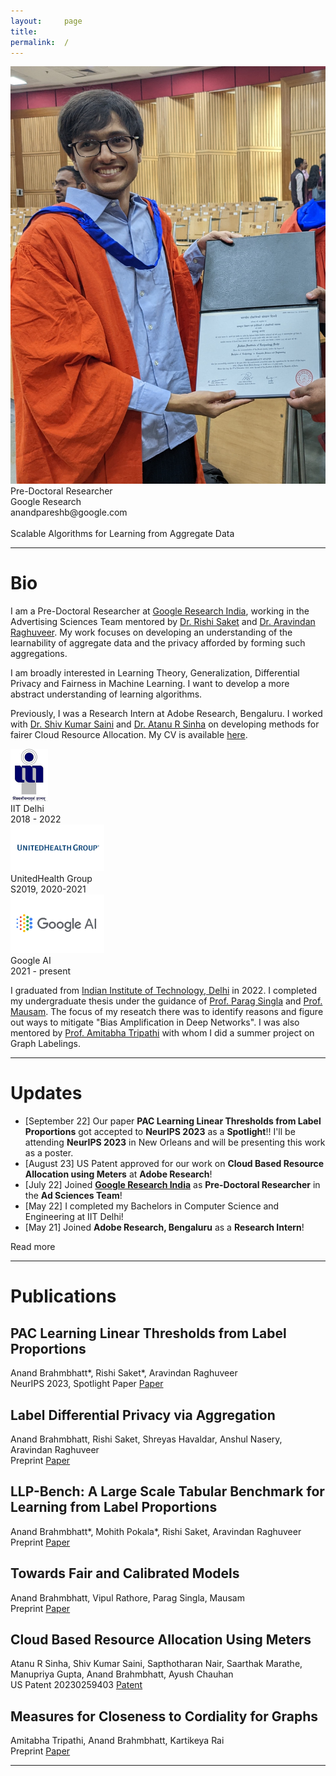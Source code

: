 ```yaml
---
layout:     page
title:
permalink:  /
---
```


<div class="row">
    <div class="col-sm-4 col-xs-8">
        <img src="/img/anand_photo_1.jpg">
    </div>
    <div class="col-sm-6 col-xs-12" style="margin-bottom: 0;">
       Pre-Doctoral Researcher<br>
        Google Research<br>
        anandpareshb@google.com
        <br>
        <br>
        Scalable Algorithms for Learning from Aggregate Data
    </div>
</div>
<hr>


<a name="/bio"></a>
# Bio

I am a Pre-Doctoral Researcher at [Google Research India](https://research.google/locations/india/), working in the Advertising Sciences Team mentored by [Dr. Rishi Saket](https://research.google/people/107857/) and [Dr. Aravindan Raghuveer](https://research.google/people/107631/). My work focuses on developing an understanding of the learnability of aggregate data and the privacy afforded by forming such aggregations.

I am broadly interested in Learning Theory, Generalization, Differential Privacy and Fairness in Machine Learning. I want to develop a more abstract understanding of learning algorithms.

Previously, I was a Research Intern at Adobe Research, Bengaluru. I worked with [Dr. Shiv Kumar Saini](https://research.adobe.com/person/shiv-kumar-saini/) and [Dr. Atanu R Sinha](https://research.adobe.com/person/atanu-sinha/) on developing methods for fairer Cloud Resource Allocation. My CV is available <a href="https://anand.github.io/img/Resume_Improved%20(1).pdf" target="_blank">here</a>.

<div class="row" id="timeline-logos">
    <div class="col-lg-3">
        <div class="logo-wrap">
            <span class="helper"></span>
            <a href="https://home.iitd.ac.in/"><img style="width:60px;" src="/img/logos/Logo.jpg"></a>
        </div>
        <div class="logo-desc">
            IIT Delhi<br>
            2018 - 2022
        </div>
    </div>
    <div class="col-lg-3">
        <div class="logo-wrap">
            <span class="helper"></span>
            <a href="//https://www.unitedhealthgroup.com/"><img style="width:150px;" src="/img/logos/uhg2.jpg"></a>
        </div>
        <div class="logo-desc">
            UnitedHealth Group<br>
            S2019, 2020-2021
        </div>
    </div>
    <div class="col-lg-3">
        <div class="logo-wrap">
            <span class="helper"></span>
            <a href="//https://research.google/locations/india/"><img style="width:150px;" src="/img/logos/gglai.png"></a>
        </div>
        <div class="logo-desc">
            Google AI<br>
            2021 - present
        </div>
    </div>
</div>


I graduated from [Indian Institute of Technology, Delhi](https://home.iitd.ac.in/) in 2022. I completed my undergraduate thesis under the guidance of [Prof. Parag Singla](https://www.cse.iitd.ac.in/~parags/) and [Prof. Mausam](https://www.cse.iitd.ac.in/~mausam/). The focus of my reseatch there was to identify reasons and figure out ways to mitigate "Bias Amplification in Deep Networks". I was also mentored by [Prof. Amitabha Tripathi](https://web.iitd.ac.in/~atripath/) with whom I did a summer project on Graph Labelings.

---

<a name="/news"></a>
# Updates
- [September 22] Our paper **PAC Learning Linear Thresholds from Label Proportions** got accepted to **NeurIPS 2023** as a **Spotlight**!! I'll be attending **NeurIPS 2023** in New Orleans and will be presenting this work as a poster.
- [August 23] US Patent approved for our work on **Cloud Based Resource Allocation using Meters** at **Adobe Research**!
- [July 22] Joined [**Google Research India**](https://research.google/locations/india/) as **Pre-Doctoral Researcher** in the **Ad Sciences Team**!
- [May 22] I completed my Bachelors in Computer Science and Engineering at IIT Delhi!
- [May 21] Joined **Adobe Research, Bengaluru** as a **Research Intern**!

<div id="read-more-button">
    <a nohref>Read more</a>
</div>

<hr>


<a name="/publications"></a>
# Publications

<a name="/youdescribe-descriptions-1"></a>
<h2 class="pubt">PAC Learning Linear Thresholds from Label Proportions</h2>
<p class="pubd">
    <span class="authors">Anand Brahmbhatt*, Rishi Saket*, Aravindan Raghuveer  </span> <br>
    <span class="conf">NeurIPS 2023, Spotlight Paper</span> <span class="links">
        <a target="_blank" href="">Paper</a>
    </span>
</p>
<!-- <img src="/img/aamas.png"> -->
<!-- <hr> -->

<a name="/youdescribe-descriptions-1"></a>
<h2 class="pubt">Label Differential Privacy via Aggregation</h2>
<p class="pubd">
    <span class="authors">Anand Brahmbhatt, Rishi Saket, Shreyas Havaldar, Anshul Nasery, Aravindan Raghuveer</span><br> 
    <span class="conf">Preprint</span>  <span class="links">
        <a target="_blank" href="">Paper</a>
    </span>
</p>
<!-- <img src="/img/aamas.png"> -->
<!-- <hr> -->

<a name="/youdescribe-descriptions-1"></a>
<h2 class="pubt">LLP-Bench: A Large Scale Tabular Benchmark for Learning from Label Proportions</h2>
<p class="pubd">
    <span class="authors">Anand Brahmbhatt*, Mohith Pokala*, Rishi Saket, Aravindan Raghuveer</span><br> 
    <span class="conf">Preprint</span>  <span class="links">
        <a target="_blank" href="">Paper</a>
    </span>
</p>
<!-- <img src="/img/aamas.png"> -->
<!-- <hr> -->

<a name="/youdescribe-descriptions-1"></a>
<h2 class="pubt">Towards Fair and Calibrated Models</h2>
<p class="pubd">
    <span class="authors">Anand Brahmbhatt, Vipul Rathore, Parag Singla, Mausam</span><br> 
    <span class="conf">Preprint</span>  <span class="links">
        <a target="_blank" href="">Paper</a>
    </span>
</p>
<!-- <img src="/img/aamas.png"> -->
<!-- <hr> -->

<a name="/youdescribe-descriptions-1"></a>
<h2 class="pubt">Cloud Based Resource Allocation Using Meters</h2>
<p class="pubd">
    <span class="authors">Atanu R Sinha, Shiv Kumar Saini, Sapthotharan Nair, Saarthak Marathe,
Manupriya Gupta, Anand Brahmbhatt, Ayush Chauhan</span><br> 
    <span class="conf">US Patent 20230259403</span>  <span class="links">
        <a target="_blank" href="https://image-ppubs.uspto.gov/dirsearch-public/print/downloadPdf/20230259403">Patent</a>
    </span>
</p>
<!-- <img src="/img/aamas.png"> -->
<!-- <hr> -->

<a name="/youdescribe-descriptions-1"></a>
<h2 class="pubt">Measures for Closeness to Cordiality for Graphs</h2>
<p class="pubd">
    <span class="authors">Amitabha Tripathi, Anand Brahmbhatt, Kartikeya Rai</span><br> 
    <span class="conf">Preprint</span>  <span class="links">
        <a target="_blank" href="">Paper</a>
    </span>
</p>
<!-- <img src="/img/aamas.png"> -->
<!-- <hr> -->

<script src="/js/jquery.min.js"></script>
<script type="text/javascript">
    $('ul:gt(0) li:gt(6)').hide();
    $('#read-more-button > a').click(function() {
        $('ul:gt(0) li:gt(6)').show();
        $('#read-more-button').hide();
    });
</script>

---
